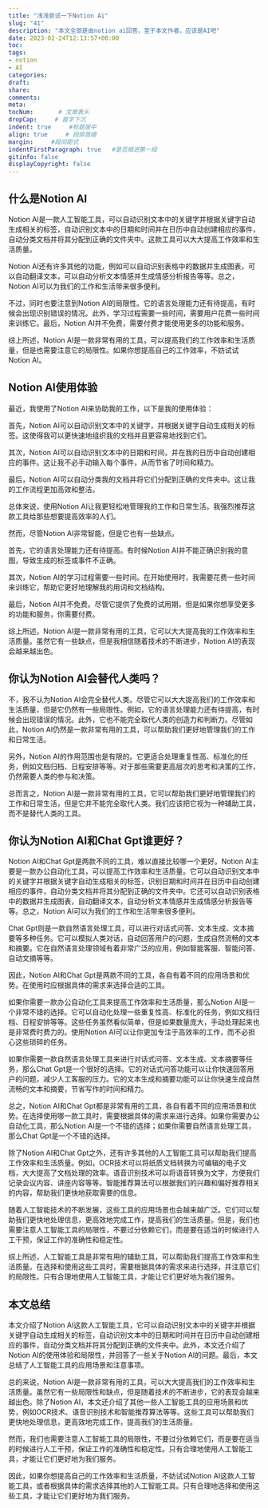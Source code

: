 ```yaml
---
title: "浅浅尝试一下Notion Ai"
slug: "41"
description: "本文全部是由notion ai回答，至于本文作者，应该是AI吧"
date: 2023-02-24T12:13:57+08:00
toc: 
tags: 
- notion
- AI
categories:
draft: 
share:
comments:
meta: 
tocNum:       # 文章表头
dropCap:     # 首字下沉
indent: true     #标题居中
align: true     # 段排首缩
margin:     #段间距式
indentFirstParagraph: true   #是否缩进第一段
gitinfo: false
displayCopyright: false
---
```


## 什么是Notion AI

Notion AI是一款人工智能工具，可以自动识别文本中的关键字并根据关键字自动生成相关的标签，自动识别文本中的日期和时间并在日历中自动创建相应的事件，自动分类文档并将其分配到正确的文件夹中。这款工具可以大大提高工作效率和生活质量。

Notion AI还有许多其他的功能，例如可以自动识别表格中的数据并生成图表，可以自动翻译文本，可以自动分析文本情感并生成情感分析报告等等。总之，Notion AI可以为我们的工作和生活带来很多便利。

不过，同时也要注意到Notion AI的局限性。它的语言处理能力还有待提高，有时候会出现识别错误的情况。此外，学习过程需要一些时间，需要用户花费一些时间来训练它。最后，Notion AI并不免费，需要付费才能使用更多的功能和服务。

综上所述，Notion AI是一款非常有用的工具，可以提高我们的工作效率和生活质量，但是也需要注意它的局限性。如果你想提高自己的工作效率，不妨试试Notion AI。

## Notion AI使用体验

最近，我使用了Notion AI来协助我的工作，以下是我的使用体验：

首先，Notion AI可以自动识别文本中的关键字，并根据关键字自动生成相关的标签。这使得我可以更快速地组织我的文档并且更容易地找到它们。

其次，Notion AI可以自动识别文本中的日期和时间，并在我的日历中自动创建相应的事件。这让我不必手动输入每个事件，从而节省了时间和精力。

最后，Notion AI可以自动分类我的文档并将它们分配到正确的文件夹中。这让我的工作流程更加高效和整洁。

总体来说，使用Notion AI让我更轻松地管理我的工作和日常生活。我强烈推荐这款工具给那些想要提高效率的人们。

然而，尽管Notion AI非常智能，但是它也有一些缺点。

首先，它的语言处理能力还有待提高。有时候Notion AI并不能正确识别我的意图，导致生成的标签或事件不正确。

其次，Notion AI的学习过程需要一些时间。在开始使用时，我需要花费一些时间来训练它，帮助它更好地理解我的用词和文档结构。

最后，Notion AI并不免费。尽管它提供了免费的试用期，但是如果你想享受更多的功能和服务，你需要付费。

综上所述，Notion AI是一款非常有用的工具，它可以大大提高我的工作效率和生活质量。虽然它有一些缺点，但是我相信随着技术的不断进步，Notion AI的表现会越来越出色。

## 你认为Notion AI会替代人类吗？

不，我不认为Notion AI会完全替代人类。尽管它可以大大提高我们的工作效率和生活质量，但是它仍然有一些局限性。例如，它的语言处理能力还有待提高，有时候会出现错误的情况。此外，它也不能完全取代人类的创造力和判断力。尽管如此，Notion AI仍然是一款非常有用的工具，可以帮助我们更好地管理我们的工作和日常生活。

另外，Notion AI的作用范围也是有限的。它更适合处理重复性高、标准化的任务，例如文档归档、日程安排等等。对于那些需要更高层次的思考和决策的工作，仍然需要人类的参与和决策。

总而言之，Notion AI是一款非常有用的工具，它可以帮助我们更好地管理我们的工作和日常生活，但是它并不能完全取代人类。我们应该把它视为一种辅助工具，而不是替代人类的工具。

## 你认为Notion AI和Chat Gpt谁更好？

Notion AI和Chat Gpt是两款不同的工具，难以直接比较哪一个更好。Notion AI主要是一款办公自动化工具，可以提高工作效率和生活质量。它可以自动识别文本中的关键字并根据关键字自动生成相关的标签，识别日期和时间并在日历中自动创建相应的事件，自动分类文档并将其分配到正确的文件夹中。它还可以自动识别表格中的数据并生成图表，自动翻译文本，自动分析文本情感并生成情感分析报告等等。总之，Notion AI可以为我们的工作和生活带来很多便利。

Chat Gpt则是一款自然语言处理工具，可以进行对话式问答、文本生成、文本摘要等多种任务。它可以模拟人类对话，自动回答用户的问题，生成自然流畅的文本和摘要。它在自然语言处理领域有着非常广泛的应用，例如智能客服、智能问答、自动文摘等等。

因此，Notion AI和Chat Gpt是两款不同的工具，各自有着不同的应用场景和优势。在使用时应根据具体的需求来选择合适的工具。

如果你需要一款办公自动化工具来提高工作效率和生活质量，那么Notion AI是一个非常不错的选择。它可以自动化处理一些重复性高、标准化的任务，例如文档归档、日程安排等等。这些任务虽然看似简单，但是如果数量庞大，手动处理起来也是非常费时费力的。使用Notion AI可以让你更加专注于高效率的工作，而不必担心这些琐碎的任务。

如果你需要一款自然语言处理工具来进行对话式问答、文本生成、文本摘要等任务，那么Chat Gpt是一个很好的选择。它的对话式问答功能可以让你快速回答用户的问题，减少人工客服的压力。它的文本生成和摘要功能可以让你快速生成自然流畅的文本和摘要，节省写作的时间和精力。

总之，Notion AI和Chat Gpt都是非常有用的工具，各自有着不同的应用场景和优势。在选择使用哪一款工具时，需要根据具体的需求来进行选择。如果你需要办公自动化工具，那么Notion AI是一个不错的选择；如果你需要自然语言处理工具，那么Chat Gpt是一个不错的选择。

除了Notion AI和Chat Gpt之外，还有许多其他的人工智能工具可以帮助我们提高工作效率和生活质量。例如，OCR技术可以将纸质文档转换为可编辑的电子文档，大大提高了文档处理的效率。语音识别技术可以将语音转换为文字，方便我们记录会议内容、讲座内容等等。智能推荐算法可以根据我们的兴趣和偏好推荐相关的内容，帮助我们更快地获取需要的信息。

随着人工智能技术的不断发展，这些工具的应用场景也会越来越广泛。它们可以帮助我们更快地处理信息，更高效地完成工作，提高我们的生活质量。但是，我们也需要注意人工智能工具的局限性，不要过分依赖它们，而是要在适当的时候进行人工干预，保证工作的准确性和稳定性。

综上所述，人工智能工具是非常有用的辅助工具，可以帮助我们提高工作效率和生活质量。在选择和使用这些工具时，需要根据具体的需求来进行选择，并注意它们的局限性。只有合理地使用人工智能工具，才能让它们更好地为我们服务。

## 本文总结

本文介绍了Notion AI这款人工智能工具，它可以自动识别文本中的关键字并根据关键字自动生成相关的标签，自动识别文本中的日期和时间并在日历中自动创建相应的事件，自动分类文档并将其分配到正确的文件夹中。此外，本文还介绍了Notion AI的使用体验和局限性，并回答了一些关于Notion AI的问题。最后，本文总结了人工智能工具的应用场景和注意事项。

总的来说，Notion AI是一款非常有用的工具，可以大大提高我们的工作效率和生活质量。虽然它有一些局限性和缺点，但是随着技术的不断进步，它的表现会越来越出色。除了Notion AI，本文还介绍了其他一些人工智能工具的应用场景和优势，例如OCR技术、语音识别技术和智能推荐算法等等。这些工具可以帮助我们更快地处理信息，更高效地完成工作，提高我们的生活质量。

然而，我们也需要注意人工智能工具的局限性，不要过分依赖它们，而是要在适当的时候进行人工干预，保证工作的准确性和稳定性。只有合理地使用人工智能工具，才能让它们更好地为我们服务。

因此，如果你想提高自己的工作效率和生活质量，不妨试试Notion AI这款人工智能工具，或者根据具体的需求选择其他的人工智能工具。只有合理地选择和使用这些工具，才能让它们更好地为我们服务。